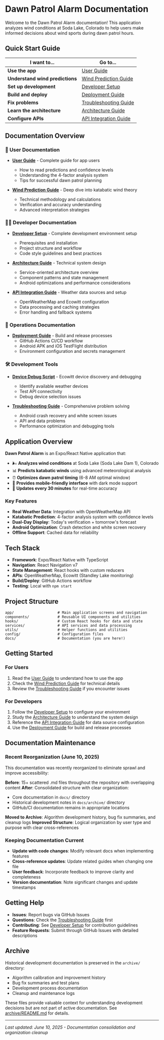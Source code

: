 # Dawn Patrol Alarm Documentation

Welcome to the Dawn Patrol Alarm documentation! This application analyzes wind conditions at Soda Lake, Colorado to help users make informed decisions about wind sports during dawn patrol hours.

## Quick Start Guide

| I want to... | Go to... |
|--------------|----------|
| **Use the app** | [User Guide](user-guide.md) |
| **Understand wind predictions** | [Wind Prediction Guide](wind-prediction-guide.md) |
| **Set up development** | [Developer Setup](developer-setup.md) |
| **Build and deploy** | [Deployment Guide](deployment.md) |
| **Fix problems** | [Troubleshooting Guide](troubleshooting.md) |
| **Learn the architecture** | [Architecture Guide](architecture.md) |
| **Configure APIs** | [API Integration Guide](api-integration.md) |

## Documentation Overview

### 📱 User Documentation
- **[User Guide](user-guide.md)** - Complete guide for app users
  - How to read predictions and confidence levels
  - Understanding the 4-factor analysis system
  - Tips for successful dawn patrol planning
  
- **[Wind Prediction Guide](wind-prediction-guide.md)** - Deep dive into katabatic wind theory
  - Technical methodology and calculations
  - Verification and accuracy understanding
  - Advanced interpretation strategies

### 👨‍💻 Developer Documentation
- **[Developer Setup](developer-setup.md)** - Complete development environment setup
  - Prerequisites and installation
  - Project structure and workflow
  - Code style guidelines and best practices
  
- **[Architecture Guide](architecture.md)** - Technical system design
  - Service-oriented architecture overview
  - Component patterns and state management
  - Android optimizations and performance considerations
  
- **[API Integration Guide](api-integration.md)** - Weather data sources and setup
  - OpenWeatherMap and Ecowitt configuration
  - Data processing and caching strategies
  - Error handling and fallback systems

### 🚀 Operations Documentation
- **[Deployment Guide](deployment.md)** - Build and release processes
  - GitHub Actions CI/CD workflow
  - Android APK and iOS TestFlight distribution
  - Environment configuration and secrets management

### 🛠️ Development Tools
- **[Device Debug Script](device-debug-script.md)** - Ecowitt device discovery and debugging
  - Identify available weather devices
  - Test API connectivity
  - Debug device selection issues
  
- **[Troubleshooting Guide](troubleshooting.md)** - Comprehensive problem solving
  - Android crash recovery and white screen issues
  - API and data problems
  - Performance optimization and debugging tools

## Application Overview

**Dawn Patrol Alarm** is an Expo/React Native application that:

- 🌬️ **Analyzes wind conditions** at Soda Lake (Soda Lake Dam 1), Colorado
- 📊 **Predicts katabatic winds** using advanced meteorological analysis
- ⏰ **Optimizes dawn patrol timing** (6-8 AM optimal window)  
- 📱 **Provides mobile-friendly interface** with dark mode support
- 🔄 **Updates every 30 minutes** for real-time accuracy

### Key Features

- **Real Weather Data**: Integration with OpenWeatherMap API
- **Katabatic Prediction**: 4-factor analysis system with confidence levels
- **Dual-Day Display**: Today's verification + tomorrow's forecast
- **Android Optimization**: Crash detection and white screen recovery
- **Offline Support**: Cached data for reliability

## Tech Stack

- **Framework**: Expo/React Native with TypeScript
- **Navigation**: React Navigation v7
- **State Management**: React hooks with custom reducers
- **APIs**: OpenWeatherMap, Ecowitt (Standley Lake monitoring)
- **Build/Deploy**: GitHub Actions workflow
- **Testing**: Local with `npm start`

## Project Structure

```
app/                    # Main application screens and navigation
components/             # Reusable UI components and utilities
hooks/                  # Custom React hooks for data and state
services/               # API services and data processing
utils/                  # Helper functions and utilities
config/                 # Configuration files
docs/                   # Documentation (you are here!)
```

## Getting Started

### For Users
1. Read the [User Guide](user-guide.md) to understand how to use the app
2. Check the [Wind Prediction Guide](wind-prediction-guide.md) for technical details
3. Review the [Troubleshooting Guide](troubleshooting.md) if you encounter issues

### For Developers
1. Follow the [Developer Setup](developer-setup.md) to configure your environment
2. Study the [Architecture Guide](architecture.md) to understand the system design
3. Reference the [API Integration Guide](api-integration.md) for data source configuration
4. Use the [Deployment Guide](deployment.md) for build and release processes

## Documentation Maintenance

### Recent Reorganization (June 10, 2025)

This documentation was recently reorganized to eliminate sprawl and improve accessibility:

**Before**: 15+ scattered .md files throughout the repository with overlapping content
**After**: Consolidated structure with clear organization:
- Core documentation in `docs/` directory
- Historical development notes in `docs/archive/` directory
- GitHub/CI documentation remains in appropriate locations

**Moved to Archive**: Algorithm development history, bug fix summaries, and cleanup logs
**Improved Structure**: Logical organization by user type and purpose with clear cross-references

### Keeping Documentation Current

- **Update with code changes**: Modify relevant docs when implementing features
- **Cross-reference updates**: Update related guides when changing one file
- **User feedback**: Incorporate feedback to improve clarity and completeness
- **Version documentation**: Note significant changes and update timestamps

## Getting Help

- **Issues**: Report bugs via GitHub Issues
- **Questions**: Check the [Troubleshooting Guide](troubleshooting.md) first
- **Contributing**: See [Developer Setup](developer-setup.md) for contribution guidelines
- **Feature Requests**: Submit through GitHub Issues with detailed descriptions

## Archive

Historical development documentation is preserved in the `archive/` directory:
- Algorithm calibration and improvement history
- Bug fix summaries and test plans
- Development process documentation
- Cleanup and maintenance logs

These files provide valuable context for understanding development decisions but are not part of active documentation. See [archive/README.md](archive/README.md) for details.

---

*Last updated: June 10, 2025 - Documentation consolidation and organization cleanup*
